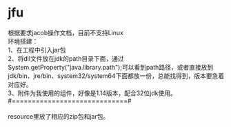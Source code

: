 # jfu<br>
根据要求jacob操作文档，目前不支持Linux<br>
环境搭建：<br>
1、在工程中引入jar包  <br>
2、将dll文件放在jdk的path目录下面，通过System.getProperty("java.library.path");可以看到path路径，或者直接放到jdk/bin、jre/bin、system32/system64下面都放一份，总能找得到，版本要急着对应好。<br>
3、附件为我使用的组件，好像是1.14版本，配合32位jdk使用。<br>
#=============================#<br>
<br>
resource里放了相应的zip包和jar包。
